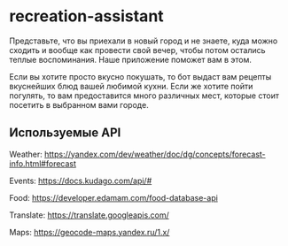 # recreation-assistant


Представьте, что вы приехали в новый город и не знаете, куда можно сходить и вообще как провести свой вечер, чтобы потом остались теплые воспоминания. Наше приложение поможет вам в этом.

Если вы хотите просто вкусно покушать, то бот выдаст вам рецепты вкуснейших блюд вашей любимой кухни. Если же хотите пойти погулять, то вам предоставится много различных мест, которые стоит посетить в выбранном вами городе.

## Используемые API

Weather: https://yandex.com/dev/weather/doc/dg/concepts/forecast-info.html#forecast

Events: https://docs.kudago.com/api/#

Food: https://developer.edamam.com/food-database-api

Translate: https://translate.googleapis.com/

Maps: https://geocode-maps.yandex.ru/1.x/
